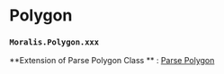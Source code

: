 # Polygon

### `Moralis.Polygon.xxx`

**Extension of Parse Polygon Class ** : [Parse Polygon ](https://parseplatform.org/Parse-SDK-JS/api/master/Parse.Polygon.html)

